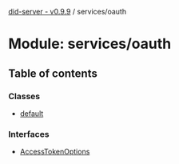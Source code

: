 [did-server - v0.9.9](../README.md) / services/oauth

# Module: services/oauth

## Table of contents

### Classes

- [default](../classes/services_oauth.default.md)

### Interfaces

- [AccessTokenOptions](../interfaces/services_oauth.accesstokenoptions.md)
